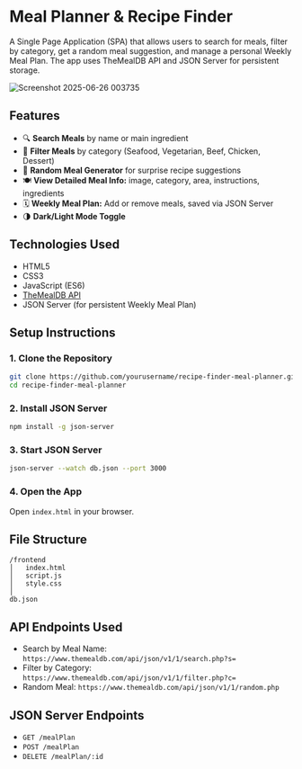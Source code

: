 #  Meal Planner & Recipe Finder 

A Single Page Application (SPA) that allows users to search for meals, filter by category, get a random meal suggestion, and manage a personal Weekly Meal Plan. The app uses TheMealDB API and JSON Server for persistent storage.

![Screenshot 2025-06-26 003735](https://github.com/user-attachments/assets/100b3812-41b4-40de-8a49-307d3c2d33bc)

## Features

- 🔍 **Search Meals** by name or main ingredient
- 📂 **Filter Meals** by category (Seafood, Vegetarian, Beef, Chicken, Dessert)
- 🎲 **Random Meal Generator** for surprise recipe suggestions
- 🍽️ **View Detailed Meal Info:** image, category, area, instructions, ingredients
- 🗓️ **Weekly Meal Plan:** Add or remove meals, saved via JSON Server
- 🌗 **Dark/Light Mode Toggle**

## Technologies Used

- HTML5
- CSS3
- JavaScript (ES6)
- [TheMealDB API](https://www.themealdb.com/api.php)
- JSON Server (for persistent Weekly Meal Plan)

## Setup Instructions

### 1. Clone the Repository
```bash
git clone https://github.com/yourusername/recipe-finder-meal-planner.git
cd recipe-finder-meal-planner
```

### 2. Install JSON Server
```bash
npm install -g json-server
```

### 3. Start JSON Server
```bash
json-server --watch db.json --port 3000
```

### 4. Open the App
Open `index.html` in your browser.

## File Structure
```
/frontend
│   index.html
│   script.js
│   style.css
│
db.json
```

## API Endpoints Used
- Search by Meal Name:
  `https://www.themealdb.com/api/json/v1/1/search.php?s=`
- Filter by Category:
  `https://www.themealdb.com/api/json/v1/1/filter.php?c=`
- Random Meal:
  `https://www.themealdb.com/api/json/v1/1/random.php`

## JSON Server Endpoints
- `GET /mealPlan`
- `POST /mealPlan`
- `DELETE /mealPlan/:id`


